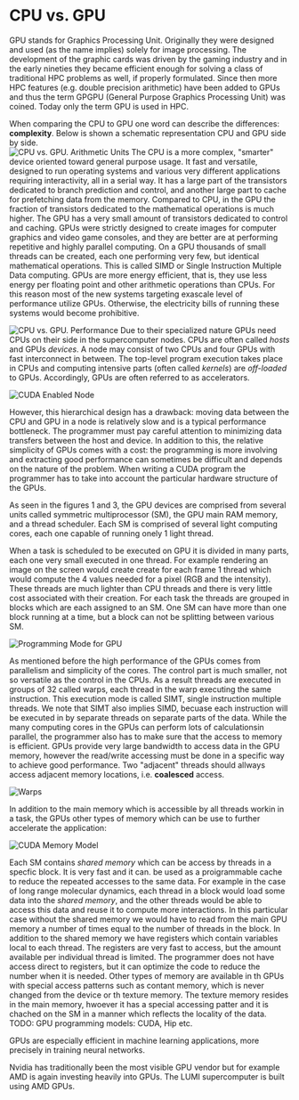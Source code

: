 # CPU vs. GPU

GPU stands for Graphics Processing Unit. Originally they were designed and used (as the name implies) solely for image processing. The development of the graphic cards was driven by the gaming industry and in the early nineties they became efficient enough for solving a class of traditional HPC problems as well,  if properly formulated.  Since then more HPC features (e.g. double precision arithmetic) have been added to GPUs and thus the term GPGPU (General Purpose Graphics Processing Unit) was coined. Today only the term GPU is used in HPC. 

When comparing the CPU to GPU one word can describe the differences: **complexity**. Below is shown a schematic representation CPU and GPU side by side.  
![CPU vs. GPU. Arithmetic Units](Images/CPU_vs_GPU_alu.png)
The CPU is a more complex, "smarter" device oriented toward general purpose usage. It fast and versatile, designed to run operating systems and various very different applications requiring interactivity, all in a serial way.  It has a large part of the transistors dedicated to branch prediction and control,  and another large part to cache for prefetching data from the memory. Compared to CPU, in the GPU the fraction of transistors dedicated to the mathematical operations is much higher. The GPU has a very small amount of transistors dedicated to control and caching. GPUs were strictly designed to create images for computer graphics and video game consoles, and they are better are at performing repetitive and highly parallel computing.  On a GPU thousands of small threads can be created, each one performing very few, but identical mathematical operations. This is called SIMD or Single Instruction Multiple Data computing. GPUs are more energy efficient, that is, they use less energy per floating point and other arithmetic operations than CPUs. For this reason most of the new systems targeting exascale level of performance utilize GPUs. Otherwise, the electricity bills of running these systems would become prohibitive.

![CPU vs. GPU. Performance](Images/flops-per-cycle-dp.png)
Due to their specialized nature GPUs need CPUs on their side in the supercomputer nodes. CPUs are often called *hosts* and GPUs *devices*. A node may consist of two CPUs and four GPUs with fast interconnect in between. The top-level program execution takes place in CPUs and computing intensive parts (often called *kernels*) are *off-loaded* to GPUs. Accordingly, GPUs are often referred to as accelerators.

![CUDA Enabled Node](Images/cuda_hrdw.jpeg)

However, this hierarchical design has a drawback: moving data between the CPU and GPU in a node is relatively slow and is a typical performance bottleneck. The programmer must pay careful attention to minimizing data transfers between the host and device. In addition to this, the relative simplicity of GPUs comes with a cost: the programming is more involving and extracting good performance can sometimes be difficult and depends on the nature of the problem. When writing a CUDA program the programmer has to take into account the particular hardware structure of the GPUs. 

As seen in the figures 1 and 3, the GPU devices are comprised from several units called symmetric multiprocessor (SM), the GPU main RAM memory, and a thread scheduler. Each SM is comprised of several light computing cores, each one capable of running onely 1 light thread. 

When a task is scheduled to be executed on GPU it is divided in many parts, each one very small executed in one thread. For example rendering an image on the screen would create create for each frame 1 thread which would compute the 4 values needed for a pixel (RGB and the intensity). These threads are much lighter than CPU threads and there is very little cost associated with their creation.  For each task  the threads are grouped in blocks which are each assigned to an SM. One SM can have more than one block running at a time, but a block can not be splitting between various SM.

![Programming Mode for GPU](Images/prog_model.jpg)

As mentioned before the high performance of the GPUs comes from parallelism and simplicity of the  cores. The control part is much smaller, not so versatile as the control in the CPUs.  As a result threads are executed in groups of 32 called warps, each thread in the warp executing the same instruction. This execution mode is called SIMT, single instruction multiple threads. We note that SIMT  also implies SIMD, becuase each instruction will be executed in by separate threads on separate parts of the data. 
While the many computing cores in the GPUs can perform lots of calculationsin parallel, the programmer also has to make sure that the access to memory is efficient. GPUs provide very large bandwidth to access data in the GPU memory, however the read/write accessing must be done in a specific way to achieve good performance. Two "adjacent" threads should allways access adjacent memory locations, i.e. **coalesced** access. 

![Warps](Images/loom.jpg)

In addition to the main memory which is accessible by all threads workin in a task, the GPUs other types of memory which can be use to further accelerate the application: 

![CUDA Memory Model](Images/mem_model_cuda.png)

Each SM contains *shared memory* which can be access by threads in a specfic block. It is very fast and it can. be used as a proigrammable cache to reduce the repeated accesses to the same data. For example in the case of long range molecular dynamics, each thread in a block would load some data into the *shared memory*, and the other threads would  be able to access this data and reuse it to compute more interactions. In this particular case without the shared memory we would have to read from the main GPU memory a number of times equal to the number of threads in the block. In addition to the shared memory we have registers which contain variables local to each thread. The registers are very fast to access, but the amount available per individual thread is limited. The programmer does not have access direct to registers, but it can optimize the code to reduce the number when it is needed. Other types of memory are available in th GPUs with special access patterns such as contant memory, which is never changed from the device or th texture memory. The texture memory resides in the main memory, hwoever it has a special accessing patter and it is chached on the SM in a manner which reflects the locality of the data. 
TODO: GPU programming models: CUDA, Hip etc.

GPUs are especially efficient in machine learning applications, more precisely in training neural networks.

Nvidia has traditionally been the most visible GPU vendor but for example AMD is again investing heavily into GPUs. The LUMI supercomputer is built using AMD GPUs. 
